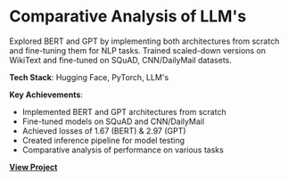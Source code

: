 # Comparative Analysis of LLM's

Explored BERT and GPT by implementing both architectures from scratch and fine-tuning them for NLP tasks. Trained scaled-down versions on WikiText and fine-tuned on SQuAD, CNN/DailyMail datasets.

**Tech Stack**: Hugging Face, PyTorch, LLM's

**Key Achievements**:
- Implemented BERT and GPT architectures from scratch
- Fine-tuned models on SQuAD and CNN/DailyMail
- Achieved losses of 1.67 (BERT) & 2.97 (GPT)
- Created inference pipeline for model testing
- Comparative analysis of performance on various tasks

**[<i class="fa-solid fa-up-right-from-square"></i> View Project](https://github.com/tanayap/llm-analysis)**